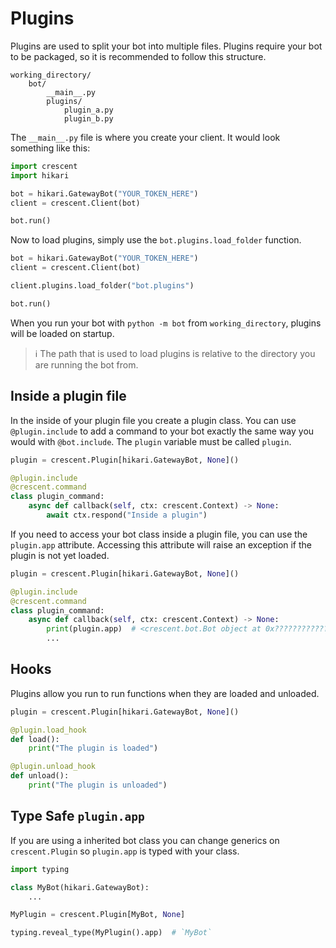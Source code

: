 # Plugins

Plugins are used to split your bot into multiple files. Plugins require your bot to be
packaged, so it is recommended to follow this structure.

```
working_directory/
    bot/
        __main__.py
        plugins/
            plugin_a.py
            plugin_b.py
```

The `__main__.py` file is where you create your client. It would look something
like this:

```python
import crescent
import hikari

bot = hikari.GatewayBot("YOUR_TOKEN_HERE")
client = crescent.Client(bot)

bot.run()
```

Now to load plugins, simply use the `bot.plugins.load_folder` function.

```python
bot = hikari.GatewayBot("YOUR_TOKEN_HERE")
client = crescent.Client(bot)

client.plugins.load_folder("bot.plugins")

bot.run()
```

When you run your bot with `python -m bot` from `working_directory`, plugins
will be loaded on startup.

> ℹ️ The path that is used to load plugins is relative to the directory
> you are running the bot from.

## Inside a plugin file

In the inside of your plugin file you create a plugin class. You can use
`@plugin.include` to add a command to your bot exactly the same way you
would with `@bot.include`. The `plugin` variable must be called `plugin`.

```python
plugin = crescent.Plugin[hikari.GatewayBot, None]()

@plugin.include
@crescent.command
class plugin_command:
    async def callback(self, ctx: crescent.Context) -> None:
        await ctx.respond("Inside a plugin")
```

If you need to access your bot class inside a plugin file, you can use the
`plugin.app` attribute. Accessing this attribute will raise an exception if
the plugin is not yet loaded.

```python
plugin = crescent.Plugin[hikari.GatewayBot, None]()

@plugin.include
@crescent.command
class plugin_command:
    async def callback(self, ctx: crescent.Context) -> None:
        print(plugin.app)  # <crescent.bot.Bot object at 0x????????????>
        ...
```

## Hooks

Plugins allow you run to run functions when they are loaded and unloaded.

```python
plugin = crescent.Plugin[hikari.GatewayBot, None]()

@plugin.load_hook
def load():
    print("The plugin is loaded")

@plugin.unload_hook
def unload():
    print("The plugin is unloaded")
```


## Type Safe `plugin.app`

If you are using a inherited bot class you can change generics on `crescent.Plugin` so
`plugin.app` is typed with your class.

```python
import typing

class MyBot(hikari.GatewayBot):
    ...

MyPlugin = crescent.Plugin[MyBot, None]

typing.reveal_type(MyPlugin().app)  # `MyBot`
```
